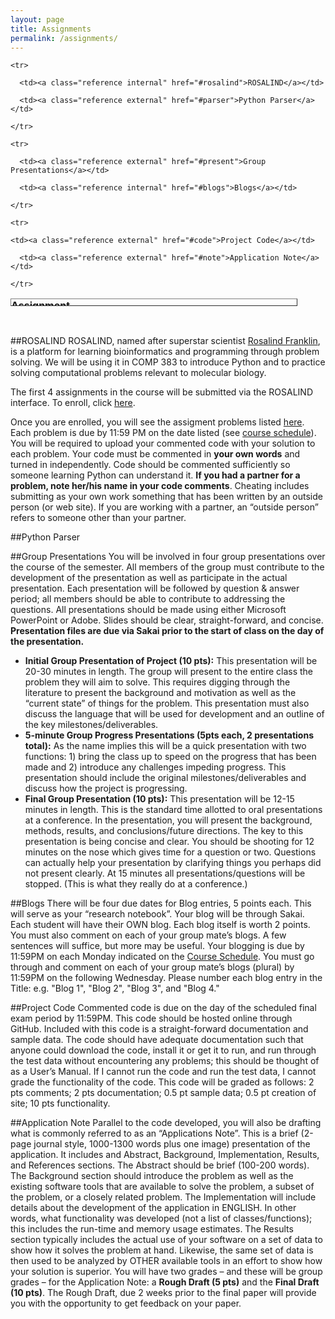 ```yaml
---
layout: page
title: Assignments
permalink: /assignments/
---
```

<table style="width: 459px; height: 12px;" class="docutils" border="1">



  <caption><b>Assignment Index</b></caption> <colgroup><col width="50%"><col width="50%"></colgroup> <tbody valign="top">

    <tr>

      <td><a class="reference internal" href="#rosalind">ROSALIND</a></td>

      <td><a class="reference external" href="#parser">Python Parser</a></td>

    </tr>

    <tr>

      <td><a class="reference external" href="#present">Group Presentations</a></td>

      <td><a class="reference internal" href="#blogs">Blogs</a></td>
      
    </tr>

    <tr>

	<td><a class="reference external" href="#code">Project Code</a></td>

      <td><a class="reference external" href="#note">Application Note</a></td>

    </tr>

  </tbody>

</table>



<br>

<span style="font-weight: bold;"><a name="rosalind"></a></span>
##ROSALIND
ROSALIND, named after superstar scientist <a href="https://en.wikipedia.org/wiki/Rosalind_Franklin">Rosalind Franklin</a>, is a platform for learning bioinformatics and programming through problem solving. We will be using it in COMP 383 to introduce Python and to practice solving computational problems relevant to molecular biology.

The first 4 assignments in the course will be submitted via the ROSALIND interface. To enroll, click
<a href="http://rosalind.info/classes/enroll/f74db871de/">here</a>.

Once you are enrolled, you will see the assigment problems listed <a href="http://rosalind.info/classes/254/">here</a>. Each problem is due by 11:59 PM on the date listed (see <a href="http://hwheeler01.github.io/CompBio/syllabus/#schedule">course schedule</a>). You will be required to upload your commented code with your solution to each problem. Your code must be commented in **your own words** and turned in independently. Code should be commented sufficiently so someone learning Python can understand it. **If you had a partner for a problem, note her/his name in your code comments**. Cheating includes submitting as your own work something that has been written by an outside person (or web site). If you are working with a partner, an “outside person” refers to someone other than your partner. 

<span style="font-weight: bold;"><a name="parser"></a></span>
##Python Parser


<span style="font-weight: bold;"><a name="present"></a></span>
##Group Presentations
You will be involved in four group presentations over the course of the semester. All members of the group must contribute to the development of the presentation as well as participate in the actual presentation. Each presentation will be followed by question & answer period; all members should be able to contribute to addressing the questions. All presentations should be made using either Microsoft PowerPoint or Adobe. Slides should be clear, straight-forward, and concise. **Presentation files are due via Sakai prior to the start of class on the day of the presentation.**
- **Initial Group Presentation of Project (10 pts):** This presentation will be 20-30 minutes in length. The group will present to the entire class the problem they will aim to solve. This requires digging through the literature to present the background and motivation as well as the “current state” of things for the problem. This presentation must also discuss the language that will be used for development and an outline of the key milestones/deliverables.- **5-minute Group Progress Presentations (5pts each, 2 presentations total):** As the name implies this will be a quick presentation with two functions: 1) bring the class up to speed on the progress that has been made and 2) introduce any challenges impeding progress. This presentation should include the original milestones/deliverables and discuss how the project is progressing.- **Final Group Presentation (10 pts):** This presentation will be 12-15 minutes in length. This is the standard time allotted to oral presentations at a conference. In the presentation, you will present the background, methods, results, and conclusions/future directions. The key to this presentation is being concise and clear. You should be shooting for 12 minutes on the nose which gives time for a question or two. Questions can actually help your presentation by clarifying things you perhaps did not present clearly. At 15 minutes all presentations/questions will be stopped. (This is what they really do at a conference.) 

<span style="font-weight: bold;"><a name="blogs"></a></span>
##Blogs
There will be four due dates for Blog entries, 5 points each. This will serve as your “research notebook”. Your blog will be through Sakai. Each student will have their OWN blog. Each blog itself is worth 2 points. You must also comment on each of your group mate’s blogs. A few sentences will suffice, but more may be useful. Your blogging is due by 11:59PM on each Monday indicated on the <a href="http://hwheeler01.github.io/CompBio/syllabus/#schedule">Course Schedule</a>. You must go through and comment on each of your group mate’s blogs (plural) by 11:59PM on the following Wednesday. Please number each blog entry in the Title: e.g. "Blog 1", "Blog 2", "Blog 3", and "Blog 4."

<span style="font-weight: bold;"><a name="code"></a></span>
##Project Code
Commented code is due on the day of the scheduled final exam period by 11:59PM. This code should be hosted online through GitHub. Included with this code is a straight-forward documentation and sample data. The code should have adequate documentation such that anyone could download the code, install it or get it to run, and run through the test data without encountering any problems; this should be thought of as a User’s Manual. If I cannot run the code and run the test data, I cannot grade the functionality of the code. This code will be graded as follows: 2 pts comments; 2 pts documentation; 0.5 pt sample data; 0.5 pt creation of site; 10 pts functionality.

<span style="font-weight: bold;"><a name="note"></a></span>
##Application Note
Parallel to the code developed, you will also be drafting what is commonly referred to as an “Applications Note”. This is a brief (2-page journal style, 1000-1300 words plus one image) presentation of the application. It includes and Abstract, Background, Implementation, Results, and References sections. The Abstract should be brief (100-200 words). The Background section should introduce the problem as well as the existing software tools that are available to solve the problem, a subset of the problem, or a closely related problem. The Implementation will include details about the development of the application in ENGLISH. In other words, what functionality was developed (not a list of classes/functions); this includes the run-time and memory usage estimates. The Results section typically includes the actual use of your software on a set of data to show how it solves the problem at hand. Likewise, the same set of data is then used to be analyzed by OTHER available tools in an effort to show how your solution is superior.You will have two grades – and these will be group grades – for the Application Note: a **Rough Draft (5 pts)** and the **Final Draft (10 pts)**. The Rough Draft, due 2 weeks prior to the final paper will provide you with the opportunity to get feedback on your paper.